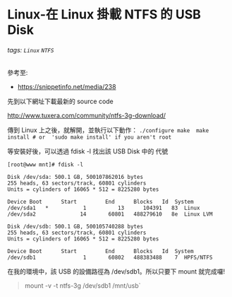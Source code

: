 # Linux-在 Linux 掛載 NTFS 的 USB Disk
###### tags: `Linux` `NTFS`
 參考至:
  - https://snippetinfo.net/media/238

先到以下網址下載最新的 source code

http://www.tuxera.com/community/ntfs-3g-download/

傳到 Linux 上之後，就解開，並執行以下動作：
`./configure make  make install # or  'sudo make install' if you aren't root`


等安裝好後，可以透過 fdisk -l 找出該 USB Disk 中的 代號

    [root@www mnt]# fdisk -l
    
    Disk /dev/sda: 500.1 GB, 500107862016 bytes
    255 heads, 63 sectors/track, 60801 cylinders
    Units = cylinders of 16065 * 512 = 8225280 bytes
    
    Device Boot      Start         End      Blocks   Id  System
    /dev/sda1   *           1          13      104391   83  Linux
    /dev/sda2              14       60801   488279610   8e  Linux LVM
    
    Disk /dev/sdb: 500.1 GB, 500105740288 bytes
    255 heads, 63 sectors/track, 60801 cylinders
    Units = cylinders of 16065 * 512 = 8225280 bytes
    
    Device Boot      Start         End      Blocks   Id  System
    /dev/sdb1               1       60802   488383488    7  HPFS/NTFS

在我的環境中，該 USB 的設備路徑為 /dev/sdb1。所以只要下 mount 就完成囉!
> mount -v -t ntfs-3g /dev/sdb1 /mnt/usb`

